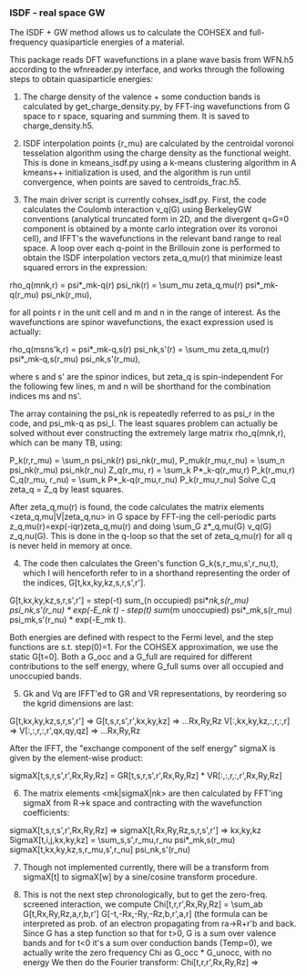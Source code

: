 ### ISDF - real space GW

The ISDF + GW method allows us to calculate the COHSEX and full-frequency quasiparticle energies of a material.

This package reads DFT wavefunctions in a plane wave basis from WFN.h5 according to the wfnreader.py interface, 
and works through the following steps to obtain quasiparticle energies:

1. The charge density of the valence + some conduction bands is calculated by get_charge_density.py, by FFT-ing
wavefunctions from G space to r space, squaring and summing them. It is saved to charge_density.h5.

2. ISDF interpolation points {r_mu} are calculated by the centroidal voronoi tesselation algorithm using the 
charge density as the functional weight. This is done in kmeans_isdf.py using a k-means clustering algorithm 
in A kmeans++ initialization is used, and the algorithm is run until convergence, when points are saved to 
centroids_frac.h5.

3. The main driver script is currently cohsex_isdf.py. First, the code calculates the Coulomb interaction v_q(G)
using BerkeleyGW conventions (analytical truncated form in 2D, and the divergent q=G=0 component is obtained by a 
monte carlo integration over its voronoi cell), and IFFT's the wavefunctions in the relevant band range to real 
space. A loop over each q-point in the Brillouin zone is performed to obtain the ISDF interpolation vectors 
zeta_q,mu(r) that minimize least squared errors in the expression:

rho_q(mnk,r) = psi\*_mk-q(r) psi_nk(r) = \sum_mu zeta_q,mu(r) psi\*_mk-q(r_mu) psi_nk(r_mu),

for all points r in the unit cell and m and n in the range of interest. As the wavefunctions are spinor 
wavefunctions, the exact expression used is actually:

rho_q(msns'k,r) = psi\*_mk-q,s(r) psi_nk,s'(r) = \sum_mu zeta_q,mu(r) psi\*_mk-q,s(r_mu) psi_nk,s'(r_mu),

where s and s' are the spinor indices, but zeta_q is spin-independent For the following few lines, m and n
will be shorthand for the combination indices ms and ns'. 

The array containing the psi_nk is repeatedly referred to as psi_r in the code, and psi_mk-q as psi_l. The 
least squares problem can actually be solved without ever constructing the extremely large matrix rho_q(mnk,r), 
which can be many TB, using:

P_k(r,r_mu) = \sum_n psi_nk(r) psi_nk(r_mu), P_muk(r_mu,r_nu) = \sum_n psi_nk(r_mu) psi_nk(r_nu)
Z_q(r_mu, r) = \sum_k P\*_k-q(r_mu,r) P_k(r_mu,r)
C_q(r_mu, r_nu) = \sum_k P\*_k-q(r_mu,r_nu) P_k(r_mu,r_nu)
Solve C_q zeta_q = Z_q by least squares.

After zeta_q,mu(r) is found, the code calculates the matrix elements <zeta_q,mu|V|zeta_q,nu> in G space by
FFT-ing the cell-periodic parts z_q,mu(r)=exp(-iqr)zeta_q,mu(r) and doing \sum_G z\*_q,mu(G) v_q(G) z_q,nu(G).
This is done in the q-loop so that the set of zeta_q,mu(r) for all q is never held in memory at once.

4. The code then calculates the Green's function G_k(s,r_mu,s',r_nu,t), which I will henceforth refer to
in a shorthand representing the order of the indices, G[t,kx,ky,kz,s,r,s',r']. 

G[t,kx,ky,kz,s,r,s',r'] = step(-t) sum_(n occupied) psi\*_nk,s(r_mu) psi_nk,s'(r_nu) * exp(-E_nk t) - step(t) sum_(m unoccupied) psi\*_mk,s(r_mu) psi_mk,s'(r_nu) * exp(-E_mk t).

Both energies are defined with respect to the Fermi level, and the step functions are s.t. step(0)=1. For
the COHSEX approximation, we use the static G[t=0]. Both a G_occ and a G_full are required for different 
contributions to the self energy, where G_full sums over all occupied and unoccupied bands.

5. Gk and Vq are IFFT'ed to GR and VR representations, by reordering so the kgrid dimensions are last:

G[t,kx,ky,kz,s,r,s',r'] => G[t,s,r,s',r',kx,ky,kz] => ...Rx,Ry,Rz
V[:,kx,ky,kz,:,r,:,r] => V[:,:,r,:,r',qx,qy,qz] => ...Rx,Ry,Rz

After the IFFT, the "exchange component of the self energy" sigmaX is given by the element-wise product:

sigmaX[t,s,r,s',r',Rx,Ry,Rz] = GR[t,s,r,s',r',Rx,Ry,Rz] * VR[:,:,r,:,r',Rx,Ry,Rz]

6. The matrix elements <mk|sigmaX|nk> are then calculated by FFT'ing sigmaX from R->k space and contracting 
with the wavefunction coefficients:

sigmaX[t,s,r,s',r',Rx,Ry,Rz] => sigmaX[t,Rx,Ry,Rz,s,r,s',r'] => kx,ky,kz
SigmaX[t,i,j,kx,ky,kz] = \sum_s,s',r_mu,r_nu psi\*_mk,s(r_mu) sigmaX[t,kx,ky,kz,s,r_mu,s',r_nu] psi_nk,s'(r_nu)

7. Though not implemented currently, there will be a transform from sigmaX[t] to sigmaX[w] by a sine/cosine 
transform procedure.

8. This is not the next step chronologically, but to get the zero-freq. screened interaction, we compute 
Chi[t,r,r',Rx,Ry,Rz] = \sum_ab G[t,Rx,Ry,Rz,a,r,b,r'] G[-t,-Rx,-Ry,-Rz,b,r',a,r]
(the formula can be interpreted as prob. of an electron propagating from ra->R+r'b and back. Since G has a step
function so that for t>0, G is a sum over valence bands and for t<0 it's a sum over conduction bands (Temp=0), we actually write the zero frequency Chi as G_occ * G_unocc, with no energy 
We then do the Fourier transform:
Chi[t,r,r',Rx,Ry,Rz] =>


